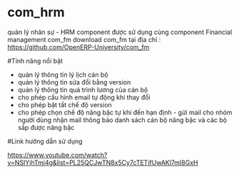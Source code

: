 # com_hrm
quản lý nhân sự - HRM
component được sử dụng cùng component Financial management com_fm
download com_fm tại địa chỉ : https://github.com/OpenERP-University/com_fm


#Tính năng nổi bật
- quản lý thông tin lý lịch cán bộ
- quản lý thông tin sửa đổi bằng version
- quản lý thông tin quá trình lương của cán bộ
- cho phép cấu hình email tự động khi thay đổi
- cho phép bật tắt chế độ version
- cho phép chọn chế độ nâng bậc tự khi đến hạn định - gửi mail cho nhóm người dùng nhận mail thông báo danh sách cán bộ nâng bậc và các bộ sắp được nâng bậc

#Link hướng dẫn sử dụng 

https://www.youtube.com/watch?v=NSIYjhTmi4g&list=PL25QCJwTN8x5Cy7cTETifUwAKl7mI8GxH
